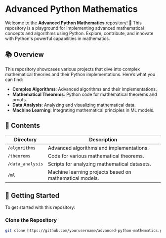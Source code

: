 # Advanced Python Mathematics

Welcome to the **Advanced Python Mathematics** repository! 🚀 This repository is a playground for implementing advanced mathematical concepts and algorithms using Python. Explore, contribute, and innovate with Python's powerful capabilities in mathematics.

## 📚 Overview

This repository showcases various projects that dive into complex mathematical theories and their Python implementations. Here’s what you can find:

- **Complex Algorithms**: Advanced algorithms and their implementations.
- **Mathematical Theorems**: Python code for mathematical theorems and proofs.
- **Data Analysis**: Analyzing and visualizing mathematical data.
- **Machine Learning**: Integrating mathematical principles in ML models.

## 📁 Contents

| Directory         | Description                                               |
|-------------------|-----------------------------------------------------------|
| `/algorithms`     | Advanced algorithms and implementations.                 |
| `/theorems`       | Code for various mathematical theorems.                  |
| `/data_analysis`  | Scripts for analyzing mathematical datasets.             |
| `/ml`             | Machine learning projects based on mathematical models.  |

## 🚀 Getting Started

To get started with this repository:

### Clone the Repository

```bash
git clone https://github.com/yourusername/advanced-python-mathematics.git
